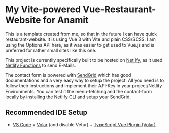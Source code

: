 # My Vite-powered Vue-Restaurant-Website for Anamit

This is a template created from me, so that in the future I can have quick restaurant-website. It is using Vue 3 with Vite and plain CSS/SCSS. I am using the Options API here, as it was easier to get used to Vue.js and is preferred for rather small sites like this one.

This project is currentliy specifically built to be hosted on [Netlify](https://www.netlify.com/), as it used [Netlify Functions](https://www.netlify.com/platform/core/functions/) to send E-Mails.

The contact form is powered with [SendGrid](https://app.sendgrid.com/) which has good documentations and a very easy way to setup the project. All you need is to follow their instructions and implement their API-Key in your project/Netlify Environments. 
You can test it the menu-fetching and the contact-form locally by installing the [Netlify CLI](https://www.netlify.com/platform/core/cli/) and setup your SendGrid.

## Recommended IDE Setup

- [VS Code](https://code.visualstudio.com/) + [Volar](https://marketplace.visualstudio.com/items?itemName=Vue.volar) (and disable Vetur) + [TypeScript Vue Plugin (Volar)](https://marketplace.visualstudio.com/items?itemName=Vue.vscode-typescript-vue-plugin).

